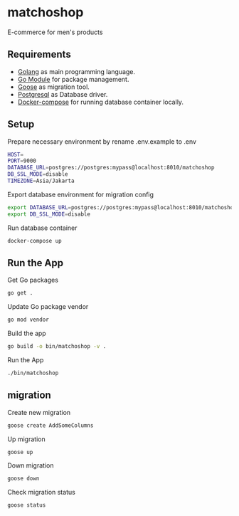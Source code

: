 # matchoshop
E-commerce for men's products

## Requirements

- [Golang](https://golang.org/) as main programming language.
- [Go Module](https://go.dev/blog/using-go-modules) for package management.
- [Goose](https://github.com/steinbacher/goose/) as migration tool.
- [Postgresql](https://www.postgresql.org/) as Database driver.
- [Docker-compose](https://docs.docker.com/compose/) for running database container locally.

## Setup
Prepare necessary environment by rename .env.example to .env

```bash
HOST=
PORT=9000
DATABASE_URL=postgres://postgres:mypass@localhost:8010/matchoshop
DB_SSL_MODE=disable
TIMEZONE=Asia/Jakarta
```

Export database environment for migration config
```bash
export DATABASE_URL=postgres://postgres:mypass@localhost:8010/matchoshop
export DB_SSL_MODE=disable
```

Run database container

```bash
docker-compose up
```

## Run the App

Get Go packages

```bash
go get .
```

Update Go package vendor

```bash
go mod vendor
```

Build the app

```bash
go build -o bin/matchoshop -v .
```

Run the App

```bash
./bin/matchoshop
```

## migration

Create new migration
```bash
goose create AddSomeColumns
```

Up migration
```bash
goose up
```

Down migration
```bash
goose down
```

Check migration status
```bash
goose status
```
